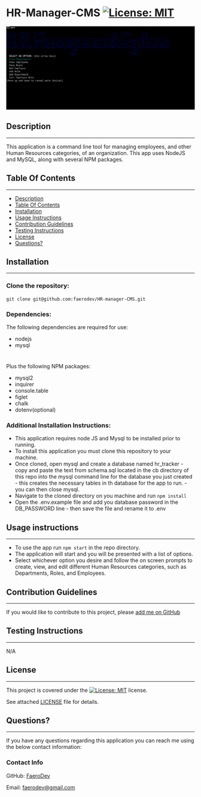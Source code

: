 #  HR-Manager-CMS   [![License: MIT](https://img.shields.io/badge/License-MIT-yellow.svg)](https://opensource.org/licenses/MIT)

![HR-Manager-CMS](./Capture.PNG)

  ##  Description

***

  This application is a command line tool for managing employees, and other Human Resources categories, of an organization. This app uses NodeJS and MySQL, along with several NPM packages.
  
  ## Table Of Contents  

***
  * [Description](#Description)
  * [Table Of Contents](#table-of-contents)
  * [Installation](#Installation)
  * [Usage Instructions](#usage-instructions)
  * [Contribution Guidelines](#contribution-guidelines)
  * [Testing Instructions](#testing-instructions)
  * [License](#License)
  * [Questions?](#questions)

  ##  Installation

***

  ### Clone the repository: 
    git clone git@github.com:faerodev/HR-manager-CMS.git  
      
  ### Dependencies:  
  The following dependencies are required for use:  
 * nodejs
 * mysql
 #
 Plus the following NPM packages:
 * mysql2
 * inquirer
 * console.table
 * figlet
 * chalk
 * dotenv(optional)  
  
  ### Additional Installation Instructions:

    
  * This application requires node JS and Mysql to be installed prior to running. 
  * To install this application you must clone this repository to your machine.
  * Once cloned, open mysql and create a database named hr_tracker - copy and paste the text from schema.sql located in the cb directory of this repo into the mysql command line for the database you just created - this creates the necessary tables in th database for the app to run. - you can then close mysql.
  * Navigate to the cloned directory on you machine and run `npm install`
  * Open the .env.example file and add you database password in the DB_PASSWORD line - then save the file and rename it to .env

  ##  Usage instructions  

***
    
  * To use the app run `npm start` in the repo directory.
  * The application will start and you will be presented with a list of options.
  * Select whichever option you desire and follow the on screen prompts to create, view, and edit different Human Resources categories, such as Departments, Roles, and Employees.
    
  ##  Contribution Guidelines  

***
    
  If you would like to contribute to this project, please [add me on GitHub](https://github.com/faerodev)
    
  ##  Testing Instructions  

  ***
    
  N/A  
    
  ##  License

  ***
      
  This project is covered under the [![License: MIT](https://img.shields.io/badge/License-MIT-yellow.svg)](https://opensource.org/licenses/MIT) license.  
    
  See attached [LICENSE](./LICENSE) file for details.  
    
  ##  Questions?  

  ***
  
  If you have any questions regarding this application you can reach me using the below contact information:  
  ### Contact Info  
    
  GitHub: [FaeroDev](https://github.com/faerodev)

  Email:  faerodev@gmail.com
